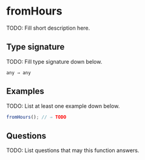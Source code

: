 # fromHours

TODO: Fill short description here.

## Type signature

TODO: Fill type signature down below.

```
any ⇒ any
```

## Examples

TODO: List at least one example down below.

```javascript
fromHours(); // ⇒ TODO
```

## Questions

TODO: List questions that may this function answers.
